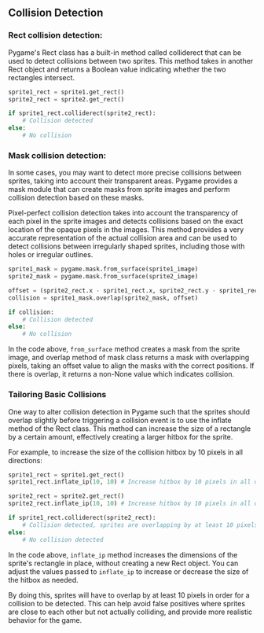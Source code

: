 ## Collision Detection

### Rect collision detection:

Pygame's Rect class has a built-in method called colliderect that can be used to detect collisions between two sprites. This method takes in another Rect object and returns a Boolean value indicating whether the two rectangles intersect.

```python
sprite1_rect = sprite1.get_rect()
sprite2_rect = sprite2.get_rect()

if sprite1_rect.colliderect(sprite2_rect):
    # Collision detected
else:
    # No collision
```

### Mask collision detection:

In some cases, you may want to detect more precise collisions between sprites, taking into account their transparent areas. Pygame provides a mask module that can create masks from sprite images and perform collision detection based on these masks.

Pixel-perfect collision detection takes into account the transparency of each pixel in the sprite images and detects collisions based on the exact location of the opaque pixels in the images. This method provides a very accurate representation of the actual collision area and can be used to detect collisions between irregularly shaped sprites, including those with holes or irregular outlines.

```python
sprite1_mask = pygame.mask.from_surface(sprite1_image)
sprite2_mask = pygame.mask.from_surface(sprite2_image)

offset = (sprite2_rect.x - sprite1_rect.x, sprite2_rect.y - sprite1_rect.y)
collision = sprite1_mask.overlap(sprite2_mask, offset)

if collision:
    # Collision detected
else:
    # No collision

```

In the code above, `from_surface` method creates a mask from the sprite image, and overlap method of mask class returns a mask with overlapping pixels, taking an offset value to align the masks with the correct positions. If there is overlap, it returns a non-None value which indicates collision.


### Tailoring Basic Collisions

One way to alter collision detection in Pygame such that the sprites should overlap slightly before triggering a collision event is to use the inflate method of the Rect class. This method can increase the size of a rectangle by a certain amount, effectively creating a larger hitbox for the sprite.

For example, to increase the size of the collision hitbox by 10 pixels in all directions:

```python
sprite1_rect = sprite1.get_rect()
sprite1_rect.inflate_ip(10, 10) # Increase hitbox by 10 pixels in all directions

sprite2_rect = sprite2.get_rect()
sprite2_rect.inflate_ip(10, 10) # Increase hitbox by 10 pixels in all directions

if sprite1_rect.colliderect(sprite2_rect):
    # Collision detected, sprites are overlapping by at least 10 pixels
else:
    # No collision detected
```

In the code above, `inflate_ip` method increases the dimensions of the sprite's rectangle in place, without creating a new Rect object. You can adjust the values passed to `inflate_ip` to increase or decrease the size of the hitbox as needed.

By doing this, sprites will have to overlap by at least 10 pixels in order for a collision to be detected. This can help avoid false positives where sprites are close to each other but not actually colliding, and provide more realistic behavior for the game.